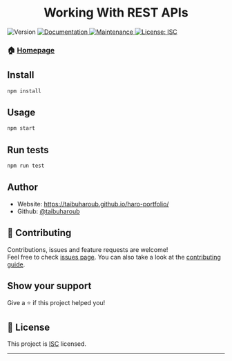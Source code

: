 <h1 align="center">Working With REST APIs</h1>
<p>
  <img alt="Version" src="https://img.shields.io/badge/version-1.0.0-blue.svg?cacheSeconds=2592000" />
  <a href="https://github.com/taibuharoub/working-with-rest#readme" target="_blank">
    <img alt="Documentation" src="https://img.shields.io/badge/documentation-yes-brightgreen.svg" />
  </a>
  <a href="https://github.com/taibuharoub/working-with-rest/graphs/commit-activity" target="_blank">
    <img alt="Maintenance" src="https://img.shields.io/badge/Maintained%3F-yes-green.svg" />
  </a>
  <a href="https://github.com/taibuharoub/working-with-rest/blob/master/LICENSE" target="_blank">
    <img alt="License: ISC" src="https://img.shields.io/github/license/taibuharoub/working-with-rest" />
  </a>
</p>

### 🏠 [Homepage](https://github.com/taibuharoub/working-with-rest#readme)

## Install

```sh
npm install
```

## Usage

```sh
npm start
```

## Run tests

```sh
npm run test
```

## Author

* Website: https://taibuharoub.github.io/haro-portfolio/
* Github: [@taibuharoub](https://github.com/taibuharoub)

## 🤝 Contributing

Contributions, issues and feature requests are welcome!<br />Feel free to check [issues page](https://github.com/taibuharoub/working-with-rest/issues). You can also take a look at the [contributing guide](https://github.com/taibuharoub/working-with-rest/blob/master/CONTRIBUTING.md).

## Show your support

Give a ⭐️ if this project helped you!

## 📝 License

This project is [ISC](https://github.com/taibuharoub/working-with-rest/blob/master/LICENSE) licensed.

***
